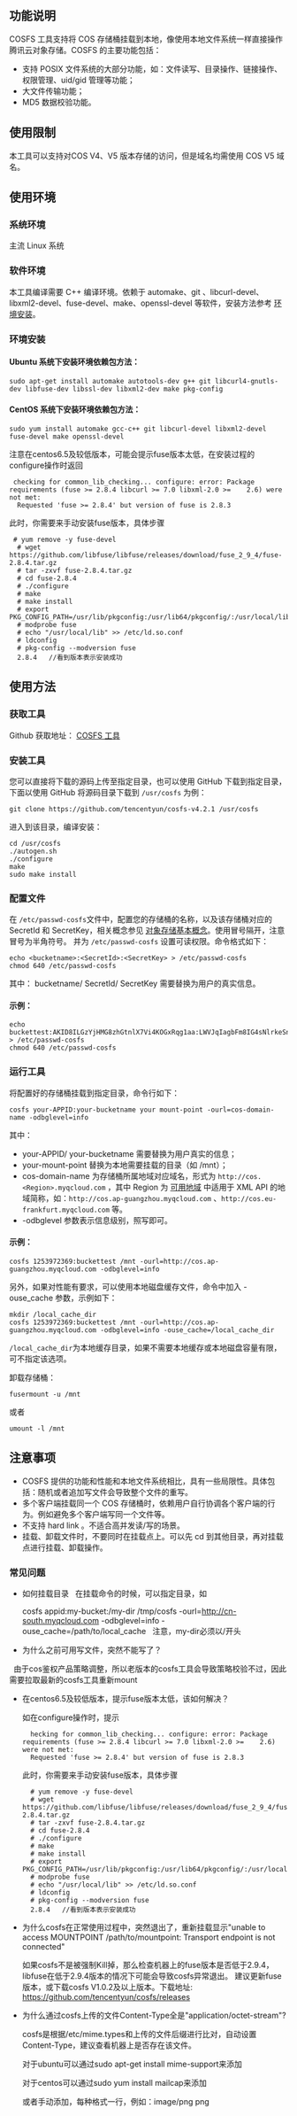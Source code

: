 ## 功能说明 
COSFS 工具支持将 COS 存储桶挂载到本地，像使用本地文件系统一样直接操作腾讯云对象存储。COSFS 的主要功能包括：
- 支持 POSIX 文件系统的大部分功能，如：文件读写、目录操作、链接操作、权限管理、uid/gid 管理等功能；
- 大文件传输功能；
- MD5 数据校验功能。

## 使用限制 
本工具可以支持对COS V4、V5 版本存储的访问，但是域名均需使用 COS V5 域名。
## 使用环境 
### 系统环境 
主流 Linux 系统

### 软件环境 
本工具编译需要 C++ 编译环境。依赖于 automake、git 、libcurl-devel、libxml2-devel、fuse-devel、make、openssl-devel 等软件，安装方法参考 [环境安装](#环境安装)。
<span id="环境安装"></span>
### 环境安装 
#### Ubuntu 系统下安装环境依赖包方法：
```
sudo apt-get install automake autotools-dev g++ git libcurl4-gnutls-dev libfuse-dev libssl-dev libxml2-dev make pkg-config
```

#### CentOS 系统下安装环境依赖包方法：
```
sudo yum install automake gcc-c++ git libcurl-devel libxml2-devel fuse-devel make openssl-devel
```

注意在centos6.5及较低版本，可能会提示fuse版本太低，在安装过程的configure操作时返回
```
 checking for common_lib_checking... configure: error: Package requirements (fuse >= 2.8.4 libcurl >= 7.0 libxml-2.0 >=    2.6) were not met:
  Requested 'fuse >= 2.8.4' but version of fuse is 2.8.3 
```
此时，你需要来手动安装fuse版本，具体步骤
```
 # yum remove -y fuse-devel
  # wget https://github.com/libfuse/libfuse/releases/download/fuse_2_9_4/fuse-2.8.4.tar.gz
  # tar -zxvf fuse-2.8.4.tar.gz
  # cd fuse-2.8.4
  # ./configure
  # make
  # make install
  # export PKG_CONFIG_PATH=/usr/lib/pkgconfig:/usr/lib64/pkgconfig/:/usr/local/lib/pkgconfig
  # modprobe fuse
  # echo "/usr/local/lib" >> /etc/ld.so.conf
  # ldconfig
  # pkg-config --modversion fuse   
  2.8.4   //看到版本表示安装成功  
```

## 使用方法 
### 获取工具 
Github 获取地址： [COSFS 工具](https://github.com/tencentyun/cosfs-v4.2.1)

### 安装工具 
您可以直接将下载的源码上传至指定目录，也可以使用 GitHub 下载到指定目录，下面以使用 GitHub 将源码目录下载到 `/usr/cosfs` 为例：
```
git clone https://github.com/tencentyun/cosfs-v4.2.1 /usr/cosfs
```
进入到该目录，编译安装：
```
cd /usr/cosfs
./autogen.sh
./configure
make
sudo make install
```
### 配置文件
在 `/etc/passwd-cosfs`文件中，配置您的存储桶的名称，以及该存储桶对应的 SecretId 和 SecretKey，相关概念参见 [对象存储基本概念](https://cloud.tencent.com/document/product/436/6225)。使用冒号隔开，注意冒号为半角符号。 并为 `/etc/passwd-cosfs` 设置可读权限。命令格式如下：
```
echo <bucketname>:<SecretId>:<SecretKey> > /etc/passwd-cosfs
chmod 640 /etc/passwd-cosfs
```
其中：
bucketname/ SecretId/ SecretKey 需要替换为用户的真实信息。
#### 示例：
```
echo buckettest:AKID8ILGzYjHMG8zhGtnlX7Vi4KOGxRqg1aa:LWVJqIagbFm8IG4sNlrkeSn5DLI3dCYi > /etc/passwd-cosfs
chmod 640 /etc/passwd-cosfs
```
### 运行工具 
将配置好的存储桶挂载到指定目录，命令行如下：
```
cosfs your-APPID:your-bucketname your mount-point -ourl=cos-domain-name -odbglevel=info
```
其中：
- your-APPID/ your-bucketname 需要替换为用户真实的信息；
- your-mount-point 替换为本地需要挂载的目录（如 /mnt）；
- cos-domain-name 为存储桶所属地域对应域名，形式为 `http://cos.<Region>.myqcloud.com` ，其中 Region 为 [可用地域](https://cloud.tencent.com/document/product/436/6224) 中适用于 XML API 的地域简称，如：`http://cos.ap-guangzhou.myqcloud.com` 、`http://cos.eu-frankfurt.myqcloud.com` 等。
- -odbglevel 参数表示信息级别，照写即可。
#### 示例：
```
cosfs 1253972369:buckettest /mnt -ourl=http://cos.ap-guangzhou.myqcloud.com -odbglevel=info 
```
另外，如果对性能有要求，可以使用本地磁盘缓存文件，命令中加入 -ouse_cache 参数，示例如下：
```
mkdir /local_cache_dir
cosfs 1253972369:buckettest /mnt -ourl=http://cos.ap-guangzhou.myqcloud.com -odbglevel=info -ouse_cache=/local_cache_dir
```
`/local_cache_dir`为本地缓存目录，如果不需要本地缓存或本地磁盘容量有限，可不指定该选项。

卸载存储桶：
```
fusermount -u /mnt
```
或者

```
umount -l /mnt
```

## 注意事项 
- COSFS 提供的功能和性能和本地文件系统相比，具有一些局限性。具体包括：随机或者追加写文件会导致整个文件的重写。
- 多个客户端挂载同一个 COS 存储桶时，依赖用户自行协调各个客户端的行为。例如避免多个客户端写同一个文件等。
- 不支持 hard link 。不适合高并发读/写的场景。
- 挂载、卸载文件时，不要同时在挂载点上。可以先 cd 到其他目录，再对挂载点进行挂载、卸载操作。


### 常见问题
* 如何挂载目录
   在挂载命令的时候，可以指定目录，如
   
   cosfs appid:my-bucket:/my-dir /tmp/cosfs -ourl=http://cn-south.myqcloud.com -odbglevel=info -ouse_cache=/path/to/local_cache
   注意，my-dir必须以/开头
   
   
* 为什么之前可用写文件，突然不能写了？

   由于cos鉴权产品策略调整，所以老版本的cosfs工具会导致策略校验不过，因此需要拉取最新的cosfs工具重新mount


* 在centos6.5及较低版本，提示fuse版本太低，该如何解决？

  如在configure操作时，提示
  ```
    hecking for common_lib_checking... configure: error: Package requirements (fuse >= 2.8.4 libcurl >= 7.0 libxml-2.0 >=    2.6) were not met:
    Requested 'fuse >= 2.8.4' but version of fuse is 2.8.3 
    ```

   此时，你需要来手动安装fuse版本，具体步骤

   ```
     # yum remove -y fuse-devel
     # wget https://github.com/libfuse/libfuse/releases/download/fuse_2_9_4/fuse-2.8.4.tar.gz
     # tar -zxvf fuse-2.8.4.tar.gz
     # cd fuse-2.8.4
     # ./configure
     # make
     # make install
     # export PKG_CONFIG_PATH=/usr/lib/pkgconfig:/usr/lib64/pkgconfig/:/usr/local/lib/pkgconfig
     # modprobe fuse
     # echo "/usr/local/lib" >> /etc/ld.so.conf
     # ldconfig
     # pkg-config --modversion fuse   
     2.8.4   //看到版本表示安装成功  
   ```

* 为什么cosfs在正常使用过程中，突然退出了，重新挂载显示"unable to access MOUNTPOINT /path/to/mountpoint: Transport endpoint is not connected"

  如果cosfs不是被强制Kill掉，那么检查机器上的fuse版本是否低于2.9.4，libfuse在低于2.9.4版本的情况下可能会导致cosfs异常退出。
  建议更新fuse版本，或下载cosfs V1.0.2及以上版本。下载地址: https://github.com/tencentyun/cosfs/releases

* 为什么通过cosfs上传的文件Content-Type全是"application/octet-stream"?

  
  cosfs是根据/etc/mime.types和上传的文件后缀进行比对，自动设置Content-Type，建议查看机器上是否存在该文件。

  对于ubuntu可以通过sudo apt-get install mime-support来添加

  对于centos可以通过sudo yum install mailcap来添加

  或者手动添加，每种格式一行，例如：image/png png